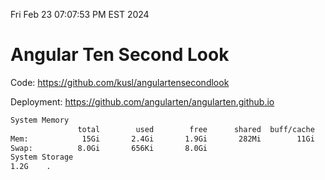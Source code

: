 Fri Feb 23 07:07:53 PM EST 2024

# Angular Ten Second Look

Code: https://github.com/kusl/angulartensecondlook

Deployment: https://github.com/angularten/angularten.github.io

```bash
System Memory
               total        used        free      shared  buff/cache   available
Mem:            15Gi       2.4Gi       1.9Gi       282Mi        11Gi        12Gi
Swap:          8.0Gi       656Ki       8.0Gi
System Storage
1.2G	.
```
```bash
